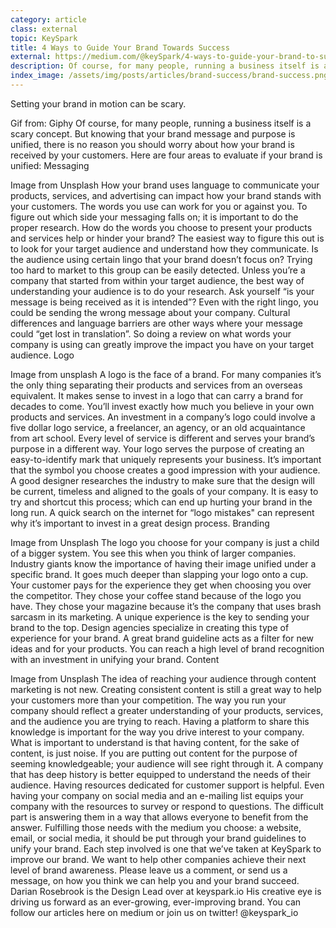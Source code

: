 ```yaml
---
category: article
class: external
topic: KeySpark
title: 4 Ways to Guide Your Brand Towards Success
external: https://medium.com/@keySpark/4-ways-to-guide-your-brand-to-success-24adf2a3bac6#.w9nk7yubz
description: Of course, for many people, running a business itself is a scary concept. But knowing that your brand message and purpose is unified, there is no reason you should worry about how your brand is received by your customers.
index_image: /assets/img/posts/articles/brand-success/brand-success.png
---
```

Setting your brand in motion can be scary.

Gif from: Giphy
Of course, for many people, running a business itself is a scary concept. But knowing that your brand message and purpose is unified, there is no reason you should worry about how your brand is received by your customers.
Here are four areas to evaluate if your brand is unified:
Messaging

Image from Unsplash
How your brand uses language to communicate your products, services, and advertising can impact how your brand stands with your customers. The words you use can work for you or against you. To figure out which side your messaging falls on; it is important to do the proper research. How do the words you choose to present your products and services help or hinder your brand?
The easiest way to figure this out is to look for your target audience and understand how they communicate. Is the audience using certain lingo that your brand doesn’t focus on? Trying too hard to market to this group can be easily detected. Unless you’re a company that started from within your target audience, the best way of understanding your audience is to do your research.
Ask yourself “is your message is being received as it is intended”? Even with the right lingo, you could be sending the wrong message about your company. Cultural differences and language barriers are other ways where your message could “get lost in translation”. So doing a review on what words your company is using can greatly improve the impact you have on your target audience.
Logo

Image from unsplash
A logo is the face of a brand. For many companies it’s the only thing separating their products and services from an overseas equivalent. It makes sense to invest in a logo that can carry a brand for decades to come. You’ll invest exactly how much you believe in your own products and services. An investment in a company’s logo could involve a five dollar logo service, a freelancer, an agency, or an old acquaintance from art school. Every level of service is different and serves your brand’s purpose in a different way.
Your logo serves the purpose of creating an easy-to-identify mark that uniquely represents your business. It’s important that the symbol you choose creates a good impression with your audience. A good designer researches the industry to make sure that the design will be current, timeless and aligned to the goals of your company. It is easy to try and shortcut this process; which can end up hurting your brand in the long run. A quick search on the internet for “logo mistakes" can represent why it’s important to invest in a great design process.
Branding

Image from Unsplash
The logo you choose for your company is just a child of a bigger system. You see this when you think of larger companies. Industry giants know the importance of having their image unified under a specific brand. It goes much deeper than slapping your logo onto a cup. Your customer pays for the experience they get when choosing you over the competitor. They chose your coffee stand because of the logo you have. They chose your magazine because it’s the company that uses brash sarcasm in its marketing. A unique experience is the key to sending your brand to the top.
Design agencies specialize in creating this type of experience for your brand. A great brand guideline acts as a filter for new ideas and for your products. You can reach a high level of brand recognition with an investment in unifying your brand.
Content

Image from Unsplash
The idea of reaching your audience through content marketing is not new. Creating consistent content is still a great way to help your customers more than your competition. The way you run your company should reflect a greater understanding of your products, services, and the audience you are trying to reach. Having a platform to share this knowledge is important for the way you drive interest to your company.
What is important to understand is that having content, for the sake of content, is just noise. If you are putting out content for the purpose of seeming knowledgeable; your audience will see right through it. A company that has deep history is better equipped to understand the needs of their audience. Having resources dedicated for customer support is helpful. Even having your company on social media and an e-mailing list equips your company with the resources to survey or respond to questions. The difficult part is answering them in a way that allows everyone to benefit from the answer. Fulfilling those needs with the medium you choose: a website, email, or social media, it should be put through your brand guidelines to unify your brand.
Each step involved is one that we’ve taken at KeySpark to improve our brand. We want to help other companies achieve their next level of brand awareness.
Please leave us a comment, or send us a message, on how you think we can help you and your brand succeed.
Darian Rosebrook is the Design Lead over at keyspark.io His creative eye is driving us forward as an ever-growing, ever-improving brand.
You can follow our articles here on medium or join us on twitter!
@keyspark_io

